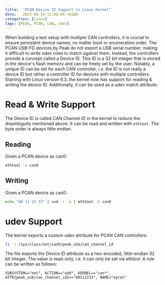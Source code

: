 ```yaml
---
title:  "PCAN Device ID Support in Linux Kernel"
date:   2023-08-14 11:08:00 +0100
categories: [Linux]
tags: [PEAK, PCAN, CAN, udev]
---
```


When building a test setup with multiple CAN controllers, it is crucial to ensure persistent device names, no matter boot or enumeration order. The PCAN USB-FD devices by Peak do not export a USB serial number, making it difficult to write udev rules to match against them. Instead, the controllers provide a concept called a Device ID. This ID is a 32 bit integer that is stored in the device's flash memory and can be freely set by the user. Notably, a unique ID can be set for each CAN controller, i.e. the ID is not really a device ID but rather a controller ID for devices with multiple controllers. Starting with Linux version 6.3, the kernel now has support for reading & writing the device ID. Additionally, it can be used as a udev match attribute.

# Read & Write Support

The Device ID is called CAN Channel ID in the kernel to reduce the disambiguity mentioned above. It can be read and written with `ethtool`. The byte order is always little endian.

## Reading

Given a PCAN device as can0:
```bash
ethtool -e can0
```

## Writing

Given a PCAN device as can0:
```bash
echo "00 11 22 33" | xxd -r -p | ethtool -E can0
```

# udev Support

The kernel exports a custom udev attribute for PCAN CAN controllers:

```bash
ls -l /sys/class/net/can0/peak_usb/can_channel_id
```

The file exports the Device ID attribute as a hex-encoded, little-endian 32 bit integer. The value is read-only, i.e. it can only be set via ethtool. A rule can be written as follows:

```
SUBSYSTEM=="net", ACTION=="add", KERNEL=="can*", ATTR{peak_usb/can_channel_id}=="00112233", NAME="mycan"
```
